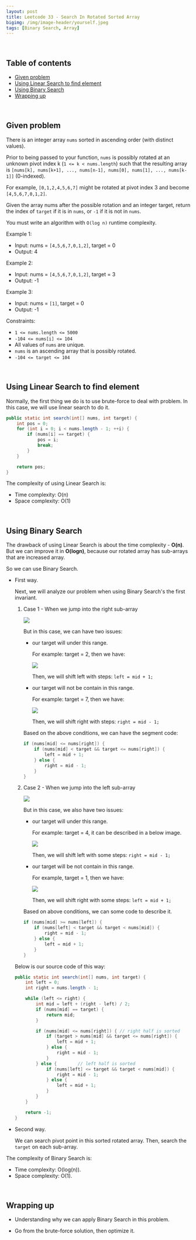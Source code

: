 ```yaml
---
layout: post
title: Leetcode 33 - Search In Rotated Sorted Array
bigimg: /img/image-header/yourself.jpeg
tags: [Binary Search, Array]
---
```





<br>

## Table of contents
- [Given problem](#given-problem)
- [Using Linear Search to find element](#using-linear-search-to-find-element)
- [Using Binary Search](#using-binary-search)
- [Wrapping up](#wrapping-up)

<br>

## Given problem

There is an integer array `nums` sorted in ascending order (with distinct values).

Prior to being passed to your function, `nums` is possibly rotated at an unknown pivot index k (`1 <= k < nums.length`) such that the resulting array is `[nums[k], nums[k+1], ..., nums[n-1], nums[0], nums[1], ..., nums[k-1]]` (0-indexed).

For example, `[0,1,2,4,5,6,7]` might be rotated at pivot index 3 and become `[4,5,6,7,0,1,2]`.

Given the array nums after the possible rotation and an integer target, return the index of `target` if it is in `nums`, or `-1` if it is not in `nums`.

You must write an algorithm with `O(log n)` runtime complexity.

Example 1:
- Input: nums = `[4,5,6,7,0,1,2]`, target = 0
- Output: 4

Example 2:
- Input: nums = `[4,5,6,7,0,1,2]`, target = 3
- Output: -1

Example 3:
- Input: nums = `[1]`, target = 0
- Output: -1

Constraints:
- `1 <= nums.length <= 5000`
- `-104 <= nums[i] <= 104`
- All values of `nums` are unique.
- `nums` is an ascending array that is possibly rotated.
- `-104 <= target <= 104`


<br>

## Using Linear Search to find element

Normally, the first thing we do is to use brute-force to deal with problem. In this case, we will use linear search to do it.

```java
public static int search(int[] nums, int target) {
    int pos = 0;
    for (int i = 0; i < nums.length - 1; ++i) {
        if (nums[i] == target) {
            pos = i;
            break;
        }
    }

    return pos;
}
```

The complexity of using Linear Search is:
- Time complexity: O(n)
- Space complexity: O(1)


<br>

## Using Binary Search

The drawback of using Linear Search is about the time complexity - **O(n)**. But we can improve it in **O(logn)**, because our rotated array has sub-arrays that are increased array.

So we can use Binary Search.

- First way.

    Next, we will analyze our problem when using Binary Search's the first invariant.

    1. Case 1 - When we jump into the right sub-array

        ![](../img/Data-structure/array/rotated-array/search-element/right-sub-array.png)

        But in this case, we can have two issues:
        - our target will under this range.

            For example: target = 2, then we have:

            ![](../img/Data-structure/array/rotated-array/search-element/right-sub-array-contain-target.png)

            Then, we will shift left with steps: ```left = mid + 1;```

        - our target will not be contain in this range.

            For example: target = 7, then we have:

            ![](../img/Data-structure/array/rotated-array/search-element/right-sub-array-not-contain-target.png)

            Then, we will shift right with steps: ```right = mid - 1;```

        Based on the above conditions, we can have the segment code:

        ```java
        if (nums[mid] <= nums[right]) {
            if (nums[mid] < target && target <= nums[right]) {
                left = mid + 1;
            } else {
                right = mid - 1;
            }
        }
        ```

    2. Case 2 - When we jump into the left sub-array

        ![](../img/Data-structure/array/rotated-array/search-element/left-sub-array.png)

        But in this case, we also have two issues:
        - our target will under this range.

            For example: target = 4, it can be described in a below image.

            ![](../img/Data-structure/array/rotated-array/search-element/left-sub-array-contain-target.png)

            Then, we will shift left with some steps: ```right = mid - 1;```

        - our target will be not contain in this range.

            For example, target = 1, then we have:

            ![](../img/Data-structure/array/rotated-array/search-element/left-sub-array-not-contain-target.png)

            Then, we will shift right with some steps: ```left = mid + 1;```

        Based on above conditions, we can some code to describe it.

        ```java
        if (nums[mid] >= nums[left]) {
            if (nums[left] < target && target < nums[mid]) {
                right = mid - 1;
            } else {
                left = mid + 1;
            }
        }
        ```

    Below is our source code of this way:

    ```java
    public static int search(int[] nums, int target) {
        int left = 0;
        int right = nums.length - 1;

        while (left <= right) {
            int mid = left + (right - left) / 2;
            if (nums[mid] == target) {
                return mid;
            }

            if (nums[mid] <= nums[right]) { // right half is sorted
                if (target > nums[mid] && target <= nums[right]) {
                    left = mid + 1;
                } else {
                    right = mid - 1;
                }
            } else {        // left half is sorted
                if (nums[left] <= target && target < nums[mid]) {
                    right = mid - 1;
                } else {
                    left = mid + 1;
                }
            }
        }

        return -1;
    }
    ```

- Second way.

    We can search pivot point in this sorted rotated array. Then, search the `target` on each sub-array.

The complexity of Binary Search is:
- Time complexity: O(log(n)).
- Space complexity: O(1).


<br>

## Wrapping up
- Understanding why we can apply Binary Search in this problem.

- Go from the brute-force solution, then optimize it.

